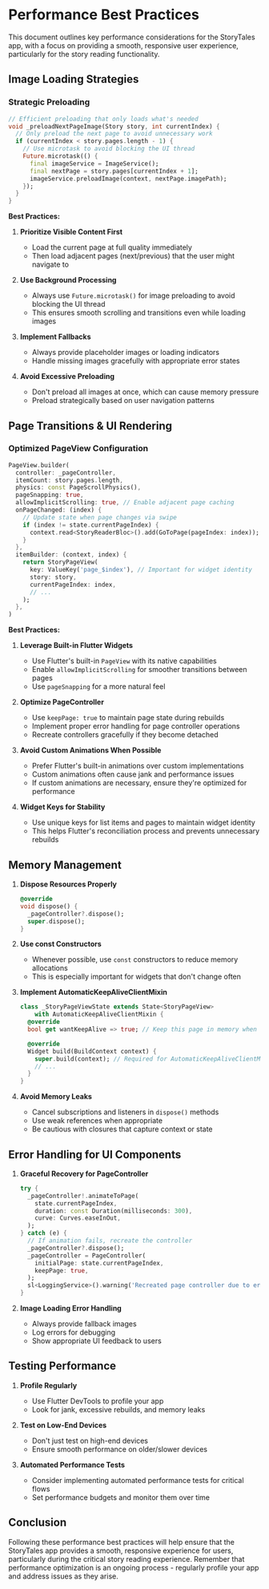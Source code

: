 # Performance Best Practices

This document outlines key performance considerations for the StoryTales app, with a focus on providing a smooth, responsive user experience, particularly for the story reading functionality.

## Image Loading Strategies

### Strategic Preloading

```dart
// Efficient preloading that only loads what's needed
void _preloadNextPageImage(Story story, int currentIndex) {
  // Only preload the next page to avoid unnecessary work
  if (currentIndex < story.pages.length - 1) {
    // Use microtask to avoid blocking the UI thread
    Future.microtask(() {
      final imageService = ImageService();
      final nextPage = story.pages[currentIndex + 1];
      imageService.preloadImage(context, nextPage.imagePath);
    });
  }
}
```

**Best Practices:**

1. **Prioritize Visible Content First**
   - Load the current page at full quality immediately
   - Then load adjacent pages (next/previous) that the user might navigate to

2. **Use Background Processing**
   - Always use `Future.microtask()` for image preloading to avoid blocking the UI thread
   - This ensures smooth scrolling and transitions even while loading images

3. **Implement Fallbacks**
   - Always provide placeholder images or loading indicators
   - Handle missing images gracefully with appropriate error states

4. **Avoid Excessive Preloading**
   - Don't preload all images at once, which can cause memory pressure
   - Preload strategically based on user navigation patterns

## Page Transitions & UI Rendering

### Optimized PageView Configuration

```dart
PageView.builder(
  controller: _pageController,
  itemCount: story.pages.length,
  physics: const PageScrollPhysics(),
  pageSnapping: true,
  allowImplicitScrolling: true, // Enable adjacent page caching
  onPageChanged: (index) {
    // Update state when page changes via swipe
    if (index != state.currentPageIndex) {
      context.read<StoryReaderBloc>().add(GoToPage(pageIndex: index));
    }
  },
  itemBuilder: (context, index) {
    return StoryPageView(
      key: ValueKey('page_$index'), // Important for widget identity
      story: story,
      currentPageIndex: index,
      // ...
    );
  },
)
```

**Best Practices:**

1. **Leverage Built-in Flutter Widgets**
   - Use Flutter's built-in `PageView` with its native capabilities
   - Enable `allowImplicitScrolling` for smoother transitions between pages
   - Use `pageSnapping` for a more natural feel

2. **Optimize PageController**
   - Use `keepPage: true` to maintain page state during rebuilds
   - Implement proper error handling for page controller operations
   - Recreate controllers gracefully if they become detached

3. **Avoid Custom Animations When Possible**
   - Prefer Flutter's built-in animations over custom implementations
   - Custom animations often cause jank and performance issues
   - If custom animations are necessary, ensure they're optimized for performance

4. **Widget Keys for Stability**
   - Use unique keys for list items and pages to maintain widget identity
   - This helps Flutter's reconciliation process and prevents unnecessary rebuilds

## Memory Management

1. **Dispose Resources Properly**
   ```dart
   @override
   void dispose() {
     _pageController?.dispose();
     super.dispose();
   }
   ```

2. **Use const Constructors**
   - Whenever possible, use `const` constructors to reduce memory allocations
   - This is especially important for widgets that don't change often

3. **Implement AutomaticKeepAliveClientMixin**
   ```dart
   class _StoryPageViewState extends State<StoryPageView>
       with AutomaticKeepAliveClientMixin {
     @override
     bool get wantKeepAlive => true; // Keep this page in memory when not visible

     @override
     Widget build(BuildContext context) {
       super.build(context); // Required for AutomaticKeepAliveClientMixin
       // ...
     }
   }
   ```

4. **Avoid Memory Leaks**
   - Cancel subscriptions and listeners in `dispose()` methods
   - Use weak references when appropriate
   - Be cautious with closures that capture context or state

## Error Handling for UI Components

1. **Graceful Recovery for PageController**
   ```dart
   try {
     _pageController!.animateToPage(
       state.currentPageIndex,
       duration: const Duration(milliseconds: 300),
       curve: Curves.easeInOut,
     );
   } catch (e) {
     // If animation fails, recreate the controller
     _pageController?.dispose();
     _pageController = PageController(
       initialPage: state.currentPageIndex,
       keepPage: true,
     );
     sl<LoggingService>().warning('Recreated page controller due to error: $e');
   }
   ```

2. **Image Loading Error Handling**
   - Always provide fallback images
   - Log errors for debugging
   - Show appropriate UI feedback to users

## Testing Performance

1. **Profile Regularly**
   - Use Flutter DevTools to profile your app
   - Look for jank, excessive rebuilds, and memory leaks

2. **Test on Low-End Devices**
   - Don't just test on high-end devices
   - Ensure smooth performance on older/slower devices

3. **Automated Performance Tests**
   - Consider implementing automated performance tests for critical flows
   - Set performance budgets and monitor them over time

## Conclusion

Following these performance best practices will help ensure that the StoryTales app provides a smooth, responsive experience for users, particularly during the critical story reading experience. Remember that performance optimization is an ongoing process - regularly profile your app and address issues as they arise.
